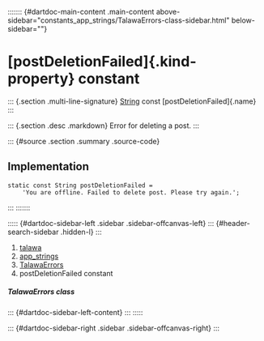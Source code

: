 ::::::: {#dartdoc-main-content .main-content above-sidebar="constants_app_strings/TalawaErrors-class-sidebar.html" below-sidebar=""}
<div>

# [postDeletionFailed]{.kind-property} constant

</div>

::: {.section .multi-line-signature}
[String](https://api.flutter.dev/flutter/dart-core/String-class.html)
const [postDeletionFailed]{.name}
:::

::: {.section .desc .markdown}
Error for deleting a post.
:::

::: {#source .section .summary .source-code}
## Implementation

``` language-dart
static const String postDeletionFailed =
    'You are offline. Failed to delete post. Please try again.';
```
:::
:::::::

::::: {#dartdoc-sidebar-left .sidebar .sidebar-offcanvas-left}
::: {#header-search-sidebar .hidden-l}
:::

1.  [talawa](../../index.html)
2.  [app_strings](../../constants_app_strings/)
3.  [TalawaErrors](../../constants_app_strings/TalawaErrors-class.html)
4.  postDeletionFailed constant

##### TalawaErrors class

::: {#dartdoc-sidebar-left-content}
:::
:::::

::: {#dartdoc-sidebar-right .sidebar .sidebar-offcanvas-right}
:::
